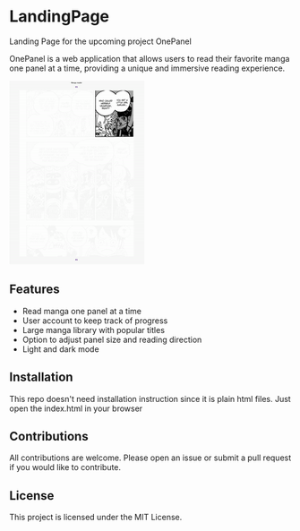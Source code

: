 # LandingPage
Landing Page for the upcoming project OnePanel

OnePanel is a web application that allows users to read their favorite manga one panel at a time, providing a unique and immersive reading experience. 

![](statics/preview.gif)

## Features 
- Read manga one panel at a time
- User account to keep track of progress
- Large manga library with popular titles
- Option to adjust panel size and reading direction
- Light and dark mode 

## Installation 
This repo doesn't need installation instruction since it is plain html files. Just open the index.html in your browser


## Contributions 
All contributions are welcome. Please open an issue or submit a pull request if you would like to contribute.

## License 
This project is licensed under the MIT License.

